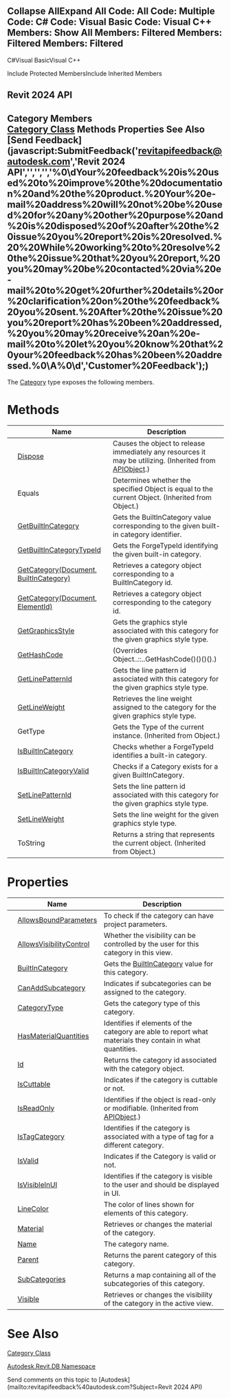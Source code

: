 ﻿

Collapse AllExpand All Code: All Code: Multiple Code: C# Code: Visual Basic Code: Visual C++  Members: Show All Members: Filtered Members: Filtered Members: Filtered   
---  
  
C#Visual BasicVisual C++

Include Protected MembersInclude Inherited Members

Revit 2024 API  
---  
Category Members  
[Category Class](d390ecf6-e5db-d7c1-d7f2-766c0686e975.md) Methods Properties See Also [Send Feedback](javascript:SubmitFeedback\('revitapifeedback@autodesk.com','Revit 2024 API','','','','%0\\dYour%20feedback%20is%20used%20to%20improve%20the%20documentation%20and%20the%20product.%20Your%20e-mail%20address%20will%20not%20be%20used%20for%20any%20other%20purpose%20and%20is%20disposed%20of%20after%20the%20issue%20you%20report%20is%20resolved.%20%20While%20working%20to%20resolve%20the%20issue%20that%20you%20report,%20you%20may%20be%20contacted%20via%20e-mail%20to%20get%20further%20details%20or%20clarification%20on%20the%20feedback%20you%20sent.%20After%20the%20issue%20you%20report%20has%20been%20addressed,%20you%20may%20receive%20an%20e-mail%20to%20let%20you%20know%20that%20your%20feedback%20has%20been%20addressed.%0\\A%0\\d','Customer%20Feedback'\);)  
---  
  
The [Category](d390ecf6-e5db-d7c1-d7f2-766c0686e975.md) type exposes the following members.

# Methods

|  | Name | Description |
| --- | --- | --- |
|  | [Dispose](7c03212a-b587-1c89-3912-efea0d2619c5.md) | Causes the object to release immediately any resources it may be utilizing. (Inherited from [APIObject](beb86ef5-39ad-3f0d-0cd9-0c929387a2bb.md).) |
|  | Equals | Determines whether the specified Object is equal to the current Object. (Inherited from Object.) |
|  | [GetBuiltInCategory](7aa968aa-3c15-7937-c1e7-a899e35b4ee7.md) | Gets the BuiltInCategory value corresponding to the given built-in category identifier. |
|  | [GetBuiltInCategoryTypeId](957321bd-0fea-ccc5-3fbb-f461df557f8d.md) | Gets the ForgeTypeId identifying the given built-in category. |
|  | [GetCategory(Document, BuiltInCategory)](c3334f01-3294-3214-8dbf-d4bb79bb54b1.md) | Retrieves a category object corresponding to a BuiltInCategory id. |
|  | [GetCategory(Document, ElementId)](dd25c525-ef7c-5577-382c-587af3245df6.md) | Retrieves a category object corresponding to the category id. |
|  | [GetGraphicsStyle](4ab5abd4-6ffc-0506-079f-c9b2596ff138.md) | Gets the graphics style associated with this category for the given graphics style type. |
|  | [GetHashCode](422633b6-b8ad-dbc2-ff6e-b3a0c6f35e23.md) | (Overrides Object..::..GetHashCode()()()().) |
|  | [GetLinePatternId](fb42b3c0-86d2-ae03-a5c0-7d499f78e67d.md) | Gets the line pattern id associated with this category for the given graphics style type. |
|  | [GetLineWeight](5b25c3c6-3f83-95bf-b7c3-c868c431e0fa.md) | Retrieves the line weight assigned to the category for the given graphics style type. |
|  | GetType | Gets the Type of the current instance. (Inherited from Object.) |
|  | [IsBuiltInCategory](efbd8409-b82b-11d8-4b20-65ffc27b750e.md) | Checks whether a ForgeTypeId identifies a built-in category. |
|  | [IsBuiltInCategoryValid](15f903ae-3cdf-52b0-4891-fa2d1002e481.md) | Checks if a Category exists for a given BuiltInCategory. |
|  | [SetLinePatternId](bc84b2b6-fdaf-5949-244c-8a75cc688ec3.md) | Sets the line pattern id associated with this category for the given graphics style type. |
|  | [SetLineWeight](1a43c153-cbaf-f89b-d298-93c6ff7d0ae0.md) | Sets the line weight for the given graphics style type. |
|  | ToString | Returns a string that represents the current object. (Inherited from Object.) |
  
# Properties

|  | Name | Description |
| --- | --- | --- |
|  | [AllowsBoundParameters](7bdf1bee-41ce-45e0-9f00-7c1efa49a502.md) | To check if the category can have project parameters. |
|  | [AllowsVisibilityControl](796fd49b-4abb-4848-5e0a-11fcab29a901.md) | Whether the visibility can be controlled by the user for this category in this view. |
|  | [BuiltInCategory](c3359fec-7b8d-d106-9380-3ba232ac4d14.md) | Gets the [BuiltInCategory](c3359fec-7b8d-d106-9380-3ba232ac4d14.md) value for this category. |
|  | [CanAddSubcategory](b785e56e-97c6-88d4-fcc9-05a1169d675b.md) | Indicates if subcategories can be assigned to the category. |
|  | [CategoryType](1d6672eb-82d6-f702-661b-a3c59fdbe67b.md) | Gets the category type of this category. |
|  | [HasMaterialQuantities](c28ed2ba-c91a-7eb9-94dd-48f802a41c8a.md) | Identifies if elements of the category are able to report what materials they contain in what quantities. |
|  | [Id](1588405d-eb7a-cd3d-60a0-f19cfc076109.md) | Returns the category id associated with the category object. |
|  | [IsCuttable](e6fc7079-65e4-473f-0778-87ce9d926384.md) | Indicates if the category is cuttable or not. |
|  | [IsReadOnly](d516bcd2-a3fd-a578-58f6-f1add979bd07.md) | Identifies if the object is read-only or modifiable. (Inherited from [APIObject](beb86ef5-39ad-3f0d-0cd9-0c929387a2bb.md).) |
|  | [IsTagCategory](6313ecca-201c-a257-27ee-d9925f49b779.md) | Identifies if the category is associated with a type of tag for a different category. |
|  | [IsValid](1fc87f11-8c59-2b1e-68d1-7f31f2bf6e1f.md) | Indicates if the Category is valid or not. |
|  | [IsVisibleInUI](96b2f714-dcff-3272-58c9-f7dbaf982d01.md) | Identifies if the category is visible to the user and should be displayed in UI. |
|  | [LineColor](0f3d0161-ecd8-111b-418f-8abe9cbc19da.md) | The color of lines shown for elements of this category. |
|  | [Material](00aa768a-fca2-172f-e5d4-a4d787803983.md) | Retrieves or changes the material of the category. |
|  | [Name](d7604614-695b-63ed-96bf-16676562cbac.md) | The category name. |
|  | [Parent](98caefd8-9d6a-a6f4-7570-f09a7d115276.md) | Returns the parent category of this category. |
|  | [SubCategories](e2f50049-832c-9b72-70b1-2a0a96e16a60.md) | Returns a map containing all of the subcategories of this category. |
|  | [Visible](863e37ff-4415-5d39-d371-36c3284812d7.md) | Retrieves or changes the visibility of the category in the active view. |
  
# See Also

[Category Class](d390ecf6-e5db-d7c1-d7f2-766c0686e975.md)

[Autodesk.Revit.DB Namespace](87546ba7-461b-c646-cbb1-2cb8f5bff8b2.md)

Send comments on this topic to [Autodesk](mailto:revitapifeedback%40autodesk.com?Subject=Revit 2024 API)